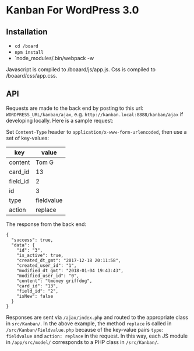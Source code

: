 # Kanban For WordPress 3.0

## Installation

* `cd /board`
* `npm install`
* `node_modules/.bin/webpack -w

Javascript is compiled to /boaard/js/app.js.
Css is compiled to /boaard/css/app.css.

## API

Requests are made to the back end by posting to this url: `WORDPRESS_URL/kanban/ajax`, e.g. `http://kanban.local:8888/kanban/ajax` if developing locally. Here is a sample request:

Set `Content-Type` header to `application/x-www-form-urlencoded`, then use a set of key-values:

| key  |  value |
|---|---|
|  content |  Tom G |
|  card_id | 13  |
|  field_id |  2 |
|  id |  3 |
|  type |  fieldvalue |
|  action |  replace |

The response from the back end:

```
{
  "success": true,
  "data": {
    "id": "3",
    "is_active": true,
    "created_dt_gmt": "2017-12-18 20:11:58",
    "created_user_id": "1",
    "modified_dt_gmt": "2018-01-04 19:43:43",
    "modified_user_id": "0",
    "content": "tmoney griffdog",
    "card_id": "13",
    "field_id": "2",
    "isNew": false
  }
}
```

Responses are sent via `/ajax/index.php` and routed to the appropriate class in `src/Kanban/`. 
In the above example, the method `replace` is called in `/src/Kanban/Fieldvalue.php` because of the key-value pairs `type: fieldvalue` and `action: replace` in the request. In this way, each JS module in `/app/src/model/` corresponds to a PHP class in `/src/Kanban/`.
